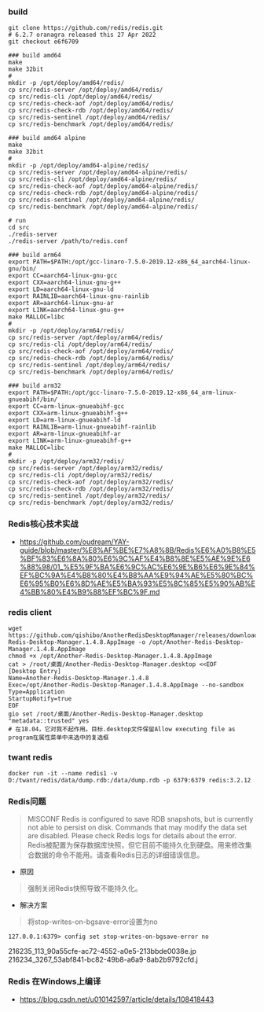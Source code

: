 
### build
```shell
git clone https://github.com/redis/redis.git
# 6.2.7 oranagra released this 27 Apr 2022
git checkout e6f6709

### build amd64
make
make 32bit
#
mkdir -p /opt/deploy/amd64/redis/
cp src/redis-server /opt/deploy/amd64/redis/
cp src/redis-cli /opt/deploy/amd64/redis/
cp src/redis-check-aof /opt/deploy/amd64/redis/
cp src/redis-check-rdb /opt/deploy/amd64/redis/
cp src/redis-sentinel /opt/deploy/amd64/redis/
cp src/redis-benchmark /opt/deploy/amd64/redis/

### build amd64 alpine
make
make 32bit
#
mkdir -p /opt/deploy/amd64-alpine/redis/
cp src/redis-server /opt/deploy/amd64-alpine/redis/
cp src/redis-cli /opt/deploy/amd64-alpine/redis/
cp src/redis-check-aof /opt/deploy/amd64-alpine/redis/
cp src/redis-check-rdb /opt/deploy/amd64-alpine/redis/
cp src/redis-sentinel /opt/deploy/amd64-alpine/redis/
cp src/redis-benchmark /opt/deploy/amd64-alpine/redis/

# run
cd src
./redis-server
./redis-server /path/to/redis.conf

### build arm64
export PATH=$PATH:/opt/gcc-linaro-7.5.0-2019.12-x86_64_aarch64-linux-gnu/bin/
export CC=aarch64-linux-gnu-gcc
export CXX=aarch64-linux-gnu-g++
export LD=aarch64-linux-gnu-ld
export RAINLIB=aarch64-linux-gnu-rainlib
export AR=aarch64-linux-gnu-ar
export LINK=aarch64-linux-gnu-g++
make MALLOC=libc
#
mkdir -p /opt/deploy/arm64/redis/
cp src/redis-server /opt/deploy/arm64/redis/
cp src/redis-cli /opt/deploy/arm64/redis/
cp src/redis-check-aof /opt/deploy/arm64/redis/
cp src/redis-check-rdb /opt/deploy/arm64/redis/
cp src/redis-sentinel /opt/deploy/arm64/redis/
cp src/redis-benchmark /opt/deploy/arm64/redis/

### build arm32
export PATH=$PATH:/opt/gcc-linaro-7.5.0-2019.12-x86_64_arm-linux-gnueabihf/bin/
export CC=arm-linux-gnueabihf-gcc
export CXX=arm-linux-gnueabihf-g++
export LD=arm-linux-gnueabihf-ld
export RAINLIB=arm-linux-gnueabihf-rainlib
export AR=arm-linux-gnueabihf-ar
export LINK=arm-linux-gnueabihf-g++
make MALLOC=libc
#
mkdir -p /opt/deploy/arm32/redis/
cp src/redis-server /opt/deploy/arm32/redis/
cp src/redis-cli /opt/deploy/arm32/redis/
cp src/redis-check-aof /opt/deploy/arm32/redis/
cp src/redis-check-rdb /opt/deploy/arm32/redis/
cp src/redis-sentinel /opt/deploy/arm32/redis/
cp src/redis-benchmark /opt/deploy/arm32/redis/

```

### Redis核心技术实战
- https://github.com/oudream/YAY-guide/blob/master/%E8%AF%BE%E7%A8%8B/Redis%E6%A0%B8%E5%BF%83%E6%8A%80%E6%9C%AF%E4%B8%8E%E5%AE%9E%E6%88%98/01_%E5%9F%BA%E6%9C%AC%E6%9E%B6%E6%9E%84%EF%BC%9A%E4%B8%80%E4%B8%AA%E9%94%AE%E5%80%BC%E6%95%B0%E6%8D%AE%E5%BA%93%E5%8C%85%E5%90%AB%E4%BB%80%E4%B9%88%EF%BC%9F.md

### redis client
```shell
wget https://github.com/qishibo/AnotherRedisDesktopManager/releases/download/v1.4.8/Another-Redis-Desktop-Manager.1.4.8.AppImage -o /opt/Another-Redis-Desktop-Manager.1.4.8.AppImage
chmod +x /opt/Another-Redis-Desktop-Manager.1.4.8.AppImage
cat > /root/桌面/Another-Redis-Desktop-Manager.desktop <<EOF
[Desktop Entry]
Name=Another-Redis-Desktop-Manager.1.4.8
Exec=/opt/Another-Redis-Desktop-Manager.1.4.8.AppImage --no-sandbox
Type=Application
StartupNotify=true
EOF
gio set /root/桌面/Another-Redis-Desktop-Manager.desktop "metadata::trusted" yes
# 在18.04，它对我不起作用。目标.desktop文件保留Allow executing file as program在属性菜单中未选中的复选框
```

### twant redis
```shell
docker run -it --name redis1 -v D:/twant/redis/data/dump.rdb:/data/dump.rdb -p 6379:6379 redis:3.2.12
```

### Redis问题
> MISCONF Redis is configured to save RDB snapshots, but is currently not able to persist on disk. 
> Commands that may modify the data set are disabled. Please check Redis logs for details about the error.
> Redis被配置为保存数据库快照，但它目前不能持久化到硬盘。用来修改集合数据的命令不能用。请查看Redis日志的详细错误信息。

- 原因
> 强制关闭Redis快照导致不能持久化。

- 解决方案
> 将stop-writes-on-bgsave-error设置为no
```shell
127.0.0.1:6379> config set stop-writes-on-bgsave-error no
```
216235_113_90a55cfe-ac72-4552-a0e5-213bbde0038e.jp
216234_3267_53abf841-bc82-49b8-a6a9-8ab2b9792cfd.j


### Redis 在Windows上编译
- https://blog.csdn.net/u010142597/article/details/108418443

